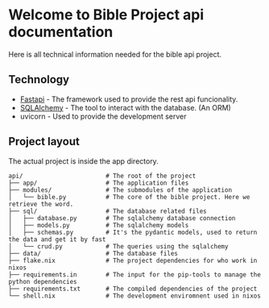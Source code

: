 # Welcome to Bible Project api documentation

Here is all technical information needed for the bible api project.

## Technology


* [Fastapi](https://fastapi.tiangolo.com/) - The framework used to provide the rest api funcionality.
* [SQLAlchemy](https://www.sqlalchemy.org/) - The tool to interact with the database. (An ORM)
* uvicorn - Used to provide the development server


## Project layout

The actual project is inside the app directory.

    api/                       # The root of the project
    ├── app/                   # The application files
    ├── modules/               # The submodules of the application
    │   └── bible.py           # The core of the bible project. Here we retrieve the word.
    ├── sql/                   # The database related files
    │   ├── database.py        # The sqlalchemy database connection
    │   ├── models.py          # The sqlalchemy models
    │   ├── schemas.py         # It's the pydantic models, used to return the data and get it by fast
    │   └── crud.py            # The queries using the sqlalchemy
    ├── data/                  # The database files
    ├── flake.nix              # The project dependencies for who work in nixos
    ├── requirements.in        # The input for the pip-tools to manage the python dependencies
    ├── requirements.txt       # The compiled dependencies of the project
    └── shell.nix              # The development enviromnent used in nixos
